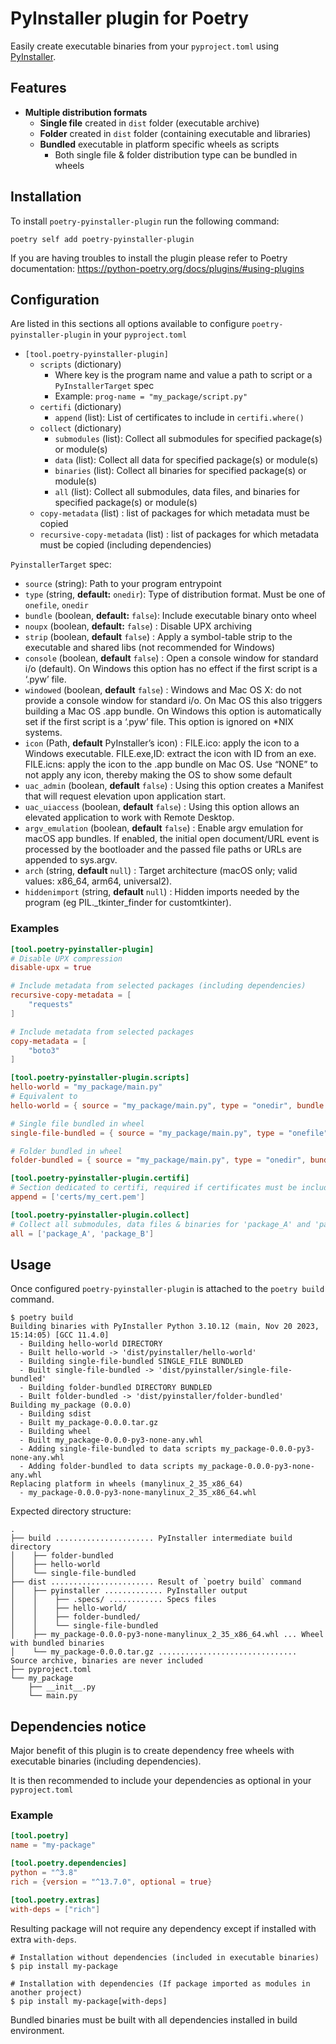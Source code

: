 # PyInstaller plugin for Poetry

Easily create executable binaries from your `pyproject.toml` using [PyInstaller](https://pyinstaller.org).

## Features
* **Multiple distribution formats**
  * **Single file** created in `dist` folder (executable archive)
  * **Folder** created in `dist` folder (containing executable and libraries)
  * **Bundled** executable in platform specific wheels as scripts
    * Both single file & folder distribution type can be bundled in wheels

## Installation

To install `poetry-pyinstaller-plugin` run the following command:
```shell
poetry self add poetry-pyinstaller-plugin
```

If you are having troubles to install the plugin please refer to Poetry documentation: https://python-poetry.org/docs/plugins/#using-plugins

## Configuration

Are listed in this sections all options available to configure `poetry-pyinstaller-plugin` in your `pyproject.toml`

* `[tool.poetry-pyinstaller-plugin]`
  * `scripts` (dictionary) 
    * Where key is the program name and value a path to script or a `PyInstallerTarget` spec
    * Example: `prog-name = "my_package/script.py"`
  * `certifi` (dictionary)
    * `append` (list): List of certificates to include in `certifi.where()`
  * `collect` (dictionary)
    * `submodules` (list): Collect all submodules for specified package(s) or module(s)
    * `data` (list): Collect all data for specified package(s) or module(s)
    * `binaries` (list): Collect all binaries for specified package(s) or module(s)
    * `all` (list): Collect all submodules, data files, and binaries for specified package(s) or module(s)
  * `copy-metadata` (list) : list of packages for which metadata must be copied
  * `recursive-copy-metadata` (list) : list of packages for which metadata must be copied (including dependencies)

`PyinstallerTarget` spec:
* `source` (string): Path to your program entrypoint
* `type` (string, **default:** `onedir`): Type of distribution format. Must be one of `onefile`, `onedir`
* `bundle` (boolean, **default:** `false`): Include executable binary onto wheel
* `noupx` (boolean, **default:** `false`) : Disable UPX archiving
* `strip` (boolean, **default** `false`) : Apply a symbol-table strip to the executable and shared libs (not recommended for Windows)
* `console` (boolean, **default** `false`) : Open a console window for standard i/o (default). On Windows this option has no effect if the first script is a ‘.pyw’ file.
* `windowed` (boolean, **default** `false`) : Windows and Mac OS X: do not provide a console window for standard i/o. On Mac OS this also triggers building a Mac OS .app bundle. On Windows this option is automatically set if the first script is a ‘.pyw’ file. This option is ignored on *NIX systems.
* `icon` (Path, **default** PyInstaller’s icon) : FILE.ico: apply the icon to a Windows executable. FILE.exe,ID: extract the icon with ID from an exe. FILE.icns: apply the icon to the .app bundle on Mac OS. Use “NONE” to not apply any icon, thereby making the OS to show some default
* `uac_admin` (boolean, **default** `false`) : Using this option creates a Manifest that will request elevation upon application start.
* `uac_uiaccess` (boolean, **default** `false`) : Using this option allows an elevated application to work with Remote Desktop.
* `argv_emulation` (boolean, **default** `false`) : Enable argv emulation for macOS app bundles. If enabled, the initial open document/URL event is processed by the bootloader and the passed file paths or URLs are appended to sys.argv.
* `arch` (string, **default** `null`) : Target architecture (macOS only; valid values: x86_64, arm64, universal2).
* `hiddenimport` (string, **default** `null`) : Hidden imports needed by the program (eg PIL._tkinter_finder for customtkinter).

### Examples

```toml
[tool.poetry-pyinstaller-plugin]
# Disable UPX compression
disable-upx = true

# Include metadata from selected packages (including dependencies)
recursive-copy-metadata = [
    "requests"
]

# Include metadata from selected packages
copy-metadata = [
    "boto3"
]

[tool.poetry-pyinstaller-plugin.scripts]
hello-world = "my_package/main.py"
# Equivalent to
hello-world = { source = "my_package/main.py", type = "onedir", bundle = false }

# Single file bundled in wheel
single-file-bundled = { source = "my_package/main.py", type = "onefile", bundle = true}

# Folder bundled in wheel
folder-bundled = { source = "my_package/main.py", type = "onedir", bundle = true}

[tool.poetry-pyinstaller-plugin.certifi]
# Section dedicated to certifi, required if certificates must be included in certifi store
append = ['certs/my_cert.pem']

[tool.poetry-pyinstaller-plugin.collect]
# Collect all submodules, data files & binaries for 'package_A' and 'package_B'
all = ['package_A', 'package_B']
```

## Usage

Once configured `poetry-pyinstaller-plugin` is attached to the `poetry build` command.
```text
$ poetry build
Building binaries with PyInstaller Python 3.10.12 (main, Nov 20 2023, 15:14:05) [GCC 11.4.0]
  - Building hello-world DIRECTORY
  - Built hello-world -> 'dist/pyinstaller/hello-world'
  - Building single-file-bundled SINGLE_FILE BUNDLED
  - Built single-file-bundled -> 'dist/pyinstaller/single-file-bundled'
  - Building folder-bundled DIRECTORY BUNDLED
  - Built folder-bundled -> 'dist/pyinstaller/folder-bundled'
Building my_package (0.0.0)
  - Building sdist
  - Built my_package-0.0.0.tar.gz
  - Building wheel
  - Built my_package-0.0.0-py3-none-any.whl
  - Adding single-file-bundled to data scripts my_package-0.0.0-py3-none-any.whl
  - Adding folder-bundled to data scripts my_package-0.0.0-py3-none-any.whl
Replacing platform in wheels (manylinux_2_35_x86_64)
  - my_package-0.0.0-py3-none-manylinux_2_35_x86_64.whl
```

Expected directory structure:
```text
.
├── build ...................... PyInstaller intermediate build directory
│    ├── folder-bundled
│    ├── hello-world
│    └── single-file-bundled 
├── dist ....................... Result of `poetry build` command
│    ├── pyinstaller ............. PyInstaller output
│    │    ├── .specs/ ............ Specs files
│    │    ├── hello-world/
│    │    ├── folder-bundled/ 
│    │    └── single-file-bundled
│    ├── my_package-0.0.0-py3-none-manylinux_2_35_x86_64.whl ... Wheel with bundled binaries
│    └── my_package-0.0.0.tar.gz ............................... Source archive, binaries are never included
├── pyproject.toml
└── my_package
    ├── __init__.py
    └── main.py
```

## Dependencies notice

Major benefit of this plugin is to create dependency free wheels with executable binaries (including dependencies).

It is then recommended to include your dependencies as optional in your `pyproject.toml`

### Example
```toml
[tool.poetry]
name = "my-package"

[tool.poetry.dependencies]
python = "^3.8"
rich = {version = "^13.7.0", optional = true}

[tool.poetry.extras]
with-deps = ["rich"]
```

Resulting package will not require any dependency except if installed with extra `with-deps`.
```shell
# Installation without dependencies (included in executable binaries)
$ pip install my-package

# Installation with dependencies (If package imported as modules in another project)
$ pip install my-package[with-deps] 
```

Bundled binaries must be built with all dependencies installed in build environment.
